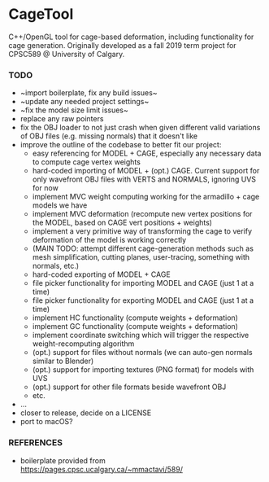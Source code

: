 # CageTool
C++/OpenGL tool for cage-based deformation, including functionality for cage generation. Originally developed as a fall 2019 term project for CPSC589 @ University of Calgary.

### TODO
- ~import boilerplate, fix any build issues~
- ~update any needed project settings~
- ~fix the model size limit issues~
- replace any raw pointers
- fix the OBJ loader to not just crash when given different valid variations of OBJ files (e.g. missing normals) that it doesn't like
- improve the outline of the codebase to better fit our project:
    - easy referencing for MODEL + CAGE, especially any necessary data to compute cage vertex weights
    - hard-coded importing of MODEL + (opt.) CAGE. Current support for only wavefront OBJ files with VERTS and NORMALS, ignoring UVS for now
    - implement MVC weight computing working for the armadillo + cage models we have
    - implement MVC deformation (recompute new vertex positions for the MODEL, based on CAGE vert positions + weights)
    - implement a very primitive way of transforming the cage to verify deformation of the model is working correctly
    - (MAIN TODO: attempt different cage-generation methods such as mesh simplification, cutting planes, user-tracing, something with normals, etc.)
    - hard-coded exporting of MODEL + CAGE
    - file picker functionality for importing MODEL and CAGE (just 1 at a time)
    - file picker functionality for exporting MODEL and CAGE (just 1 at a time)
    - implement HC functionality (compute weights + deformation)
    - implement GC functionality (compute weights + deformation)
    - implement coordinate switching which will trigger the respective weight-recomputing algorithm
    - (opt.) support for files without normals (we can auto-gen normals similar to Blender)
    - (opt.) support for importing textures (PNG format) for models with UVS
    - (opt.) support for other file formats beside wavefront OBJ
    - etc.
- ...
- closer to release, decide on a LICENSE
- port to macOS?

### REFERENCES
- boilerplate provided from https://pages.cpsc.ucalgary.ca/~mmactavi/589/
